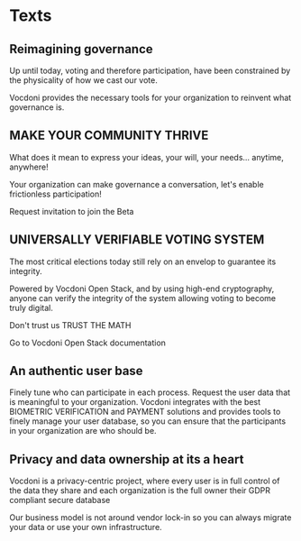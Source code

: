 # Texts

## Reimagining governance

Up until today, voting and therefore participation, have been constrained by the physicality of how we cast our vote.

Vocdoni provides the necessary tools for your organization to reinvent what governance is.



## MAKE YOUR COMMUNITY THRIVE

What does it mean to express your ideas, your will, your needs... anytime, anywhere!

Your organization can make governance a conversation, let's enable frictionless participation!

Request invitation to join the Beta



## UNIVERSALLY VERIFIABLE VOTING SYSTEM

The most critical elections today still rely on an envelop to guarantee its integrity.

Powered by Vocdoni Open Stack, and by using high-end cryptography, anyone can verify the integrity of the system allowing voting to become truly digital.

Don't trust us TRUST THE MATH

Go to Vocdoni Open Stack documentation



## An authentic user base

Finely tune who can participate in each process. Request the user data that is meaningful to your organization.
Vocdoni integrates with the best BIOMETRIC VERIFICATION and PAYMENT solutions and provides tools to finely manage your user database, so you can ensure that the participants in your organization are who should be.



## Privacy and data ownership at its a heart

Vocdoni is a privacy-centric project, where every user is in full control of the data they share and each organization is the full owner their GDPR compliant secure database

Our business model is not around vendor lock-in so you can always migrate your data or use your own infrastructure.